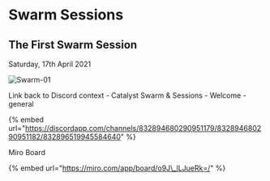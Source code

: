 # Swarm Sessions

## The First Swarm Session

Saturday, 17th April 2021

![Swarm-01](https://user-images.githubusercontent.com/25156451/123556093-45660900-d781-11eb-8071-875f163170b7.png)

Link back to Discord context - Catalyst Swarm & Sessions - Welcome - general

{% embed url="https://discordapp.com/channels/832894680290951179/832894680290951182/832896519945584640" %}

Miro Board

{% embed url="https://miro.com/app/board/o9J\_lLJueRk=/" %}




